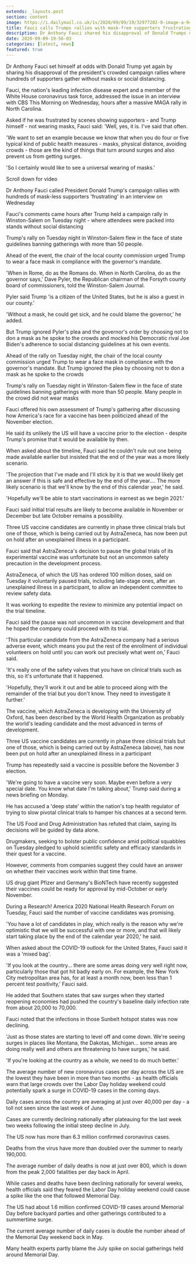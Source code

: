 ```yaml
---
extends: _layouts.post
section: content
image: https://i.dailymail.co.uk/1s/2020/09/09/19/32977282-0-image-a-94_1599677459112.jpg 
title: Fauci calls Trumps rallies with mask-free supporters frustrating 
description: Dr Anthony Fauci shared his disapproval of Donald Trumps crowded campaign rallies in an interview Wednesday - hours after a crowded campaign event Tuesday night. 
date: 2020-09-09-19-56-03 
categories: [latest, news] 
featured: true 
--- 
```

Dr Anthony Fauci set himself at odds with Donald Trump yet again by sharing his disapproval of the president's crowded campaign rallies where hundreds of supporters gather without masks or social distancing.  

Fauci, the nation's leading infection disease expert and a member of the White House coronavirus task force, addressed the issue in an interview with CBS This Morning on Wednesday, hours after a massive MAGA rally in North Carolina. 

Asked if he was frustrated by scenes showing supporters - and Trump himself - not wearing masks, Fauci said: 'Well, yes, it is. I've said that often.

'We want to set an example because we know that when you do four or five typical kind of public health measures - masks, physical distance, avoiding crowds - those are the kind of things that turn around surges and also prevent us from getting surges. 

'So I certainly would like to see a universal wearing of masks.'

Scroll down for video 

Dr Anthony Fauci called President Donald Trump's campaign rallies with hundreds of mask-less supporters 'frustrating' in an interview on Wednesday

Fauci's comments came hours after Trump held a campaign rally in Winston-Salem on Tuesday night - where attendees were packed into stands without social distancing 

Trump's rally on Tuesday night in Winston-Salem flew in the face of state guidelines banning gatherings with more than 50 people.  

Ahead of the event, the chair of the local county commission urged Trump to wear a face mask in compliance with the governor's mandate.  

'When in Rome, do as the Romans do. When in North Carolina, do as the governor says,' Dave Pyler, the Republican chairman of the Forsyth county board of commissioners, told the Winston-Salem Journal. 

Pyler said Trump 'is a citizen of the United States, but he is also a guest in our county.'

'Without a mask, he could get sick, and he could blame the governor,' he added. 

But Trump ignored Pyler's plea and the governor's order by choosing not to don a mask as he spoke to the crowds and mocked his Democratic rival Joe Biden's adherence to social distancing guidelines at his own events. 

Ahead of the rally on Tuesday night, the chair of the local county commission urged Trump to wear a face mask in compliance with the governor's mandate. But Trump ignored the plea by choosing not to don a mask as he spoke to the crowds

Trump's rally on Tuesday night in Winston-Salem flew in the face of state guidelines banning gatherings with more than 50 people. Many people in the crowd did not wear masks 

Fauci offered his own assessment of Trump's gathering after discussing how America's race for a vaccine has been politicized ahead of the November election. 

He said its unlikely the US will have a vaccine prior to the election - despite Trump's promise that it would be available by then. 

When asked about the timeline, Fauci said he couldn't rule out one being made available earlier but insisted that the end of the year was a more likely scenario.  

'The projection that I've made and I'll stick by it is that we would likely get an answer if this is safe and effective by the end of the year.... The more likely scenario is that we'll know by the end of this calendar year,' he said.

'Hopefully we'll be able to start vaccinations in earnest as we begin 2021.' 

Fauci said initial trial results are likely to become available in November or December but late October remains a possibility. 

Three US vaccine candidates are currently in phase three clinical trials but one of those, which is being carried out by AstraZeneca, has now been put on hold after an unexplained illness in a participant.

Fauci said that AstraZeneca's decision to pause the global trials of its experimental vaccine was unfortunate but not an uncommon safety precaution in the development process. 

AstraZeneca, of which the US has ordered 100 million doses, said on Tuesday it voluntarily paused trials, including late-stage ones, after an unexplained illness in a participant, to allow an independent committee to review safety data. 

It was working to expedite the review to minimize any potential impact on the trial timeline. 

Fauci said the pause was not uncommon in vaccine development and that he hoped the company could proceed with its trial.  

'This particular candidate from the AstraZeneca company had a serious adverse event, which means you put the rest of the enrollment of individual volunteers on hold until you can work out precisely what went on,' Fauci said.

'It's really one of the safety valves that you have on clinical trials such as this, so it's unfortunate that it happened.

'Hopefully, they'll work it out and be able to proceed along with the remainder of the trial but you don't know. They need to investigate it further.' 

The vaccine, which AstraZeneca is developing with the University of Oxford, has been described by the World Health Organization as probably the world's leading candidate and the most advanced in terms of development. 

Three US vaccine candidates are currently in phase three clinical trials but one of those, which is being carried out by AstraZeneca (above), has now been put on hold after an unexplained illness in a participant 

Trump has repeatedly said a vaccine is possible before the November 3 election.

'We're going to have a vaccine very soon. Maybe even before a very special date. You know what date I'm talking about,' Trump said during a news briefing on Monday. 

He has accused a 'deep state' within the nation's top health regulator of trying to slow pivotal clinical trials to hamper his chances at a second term.

The US Food and Drug Administration has refuted that claim, saying its decisions will be guided by data alone. 

Drugmakers, seeking to bolster public confidence amid political squabbles on Tuesday pledged to uphold scientific safety and efficacy standards in their quest for a vaccine.

However, comments from companies suggest they could have an answer on whether their vaccines work within that time frame.

US drug giant Pfizer and Germany's BioNTech have recently suggested their vaccines could be ready for approval by mid-October or early November. 

During a Research! America 2020 National Health Research Forum on Tuesday, Fauci said the number of vaccine candidates was promising. 

'You have a lot of candidates in play, which really is the reason why we're optimistic that we will be successful with one or more, and that will likely start taking place by the end of the calendar year 2020,' he said. 

When asked about the COVID-19 outlook for the United States, Fauci said it was a 'mixed bag'. 

'If you look at the country... there are some areas doing very well right now, particularly those that got hit badly early on. For example, the New York City metropolitan area has, for at least a month now, been less than 1 percent test positivity,' Fauci said. 





He added that Southern states that saw surges when they started reopening economies had pushed the country's baseline daily infection rate from about 20,000 to 70,000. 

Fauci noted that the infections in those Sunbelt hotspot states was now declining.  

'Just as those states are starting to level off and come down. We're seeing surges in places like Montana, the Dakotas, Michigan... some areas are doing really well and others are threatening to have surges,' he said.  

'If you're looking at the country as a whole, we need to do much better.'    

The average number of new coronavirus cases per day across the US are the lowest they have been in more than two months - as health officials warn that large crowds over the Labor Day holiday weekend could potentially spark a surge in COVID-19 cases in the coming days.

Daily cases across the country are averaging at just over 40,000 per day - a toll not seen since the last week of June.  

Cases are currently declining nationally after plateauing for the last week two weeks following the initial steep decline in July. 

The US now has more than 6.3 million confirmed coronavirus cases. 

Deaths from the virus have more than doubled over the summer to nearly 190,000.  

The average number of daily deaths is now at just over 800, which is down from the peak 2,000 fatalities per day back in April. 

While cases and deaths have been declining nationally for several weeks, health officials said they feared the Labor Day holiday weekend could cause a spike like the one that followed Memorial Day.

The US had about 1.6 million confirmed COVID-19 cases around Memorial Day before backyard parties and other gatherings contributed to a summertime surge.

The current average number of daily cases is double the number ahead of the Memorial Day weekend back in May. 

Many health experts partly blame the July spike on social gatherings held around Memorial Day.  





